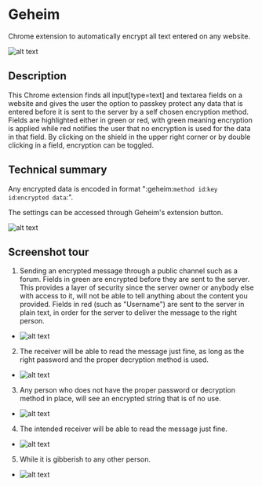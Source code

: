 # Geheim
Chrome extension to automatically encrypt all text entered on any website.

![alt text](https://raw.githubusercontent.com/sjoerdvanderhoorn/Geheim/master/Screenshots/Encryption%20key%20selection.png "Encryption key selection")


## Description
This Chrome extension finds all input[type=text] and textarea fields on a website and gives the user the option to passkey protect any data that is entered before it is sent to the server by a self chosen encryption method. Fields are highlighted either in green or red, with green meaning encryption is applied while red notifies the user that no encryption is used for the data in that field. By clicking on the shield in the upper right corner or by double clicking in a field, encryption can be toggled.

## Technical summary
Any encrypted data is encoded in format ":geheim:`method id`:`key id`:`encrypted data`:".

The settings can be accessed through Geheim's extension button.

 ![alt text](https://raw.githubusercontent.com/sjoerdvanderhoorn/Geheim/master/Screenshots/Settings.png "Settings")

## Screenshot tour
1. Sending an encrypted message through a public channel such as a forum. Fields in green are encrypted before they are sent to the server. This provides a layer of security since the server owner or anybody else with access to it, will not be able to tell anything about the content you provided. Fields in red (such as "Username") are sent to the server in plain text, in order for the server to deliver the message to the right person. 
 * ![alt text](https://raw.githubusercontent.com/sjoerdvanderhoorn/Geheim/master/Screenshots/01.%20Send%20an%20encrypted%20message%20through%20a%20public%20forum.png "1")
2. The receiver will be able to read the message just fine, as long as the right password and the proper decryption method is used. 
 * ![alt text](https://raw.githubusercontent.com/sjoerdvanderhoorn/Geheim/master/Screenshots/02.%20Encrypted%20message%20received.png "2")
3. Any person who does not have the proper password or decryption method in place, will see an encrypted string that is of no use. 
 * ![alt text](https://raw.githubusercontent.com/sjoerdvanderhoorn/Geheim/master/Screenshots/03.%20Message%20when%20encryption%20is%20turned%20off.png "3")
4. The intended receiver will be able to read the message just fine. 
 * ![alt text](https://raw.githubusercontent.com/sjoerdvanderhoorn/Geheim/master/Screenshots/04.%20Message%20text.png "4")
5. While it is gibberish to any other person. 
 * ![alt text](https://raw.githubusercontent.com/sjoerdvanderhoorn/Geheim/master/Screenshots/05.%20Message%20text%20when%20encryption%20is%20turned%20off.png "5")
